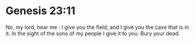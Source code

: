 # Genesis 23:11

No, my lord, hear me : I give you the field, and I give you the cave that is in it. In the sight of the sons of my people I give it to you. Bury your dead.

